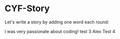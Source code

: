 # CYF-Story

Let's write a story by adding one word each round:

I was very passionate about coding!
test 3 
Alex
Test 4